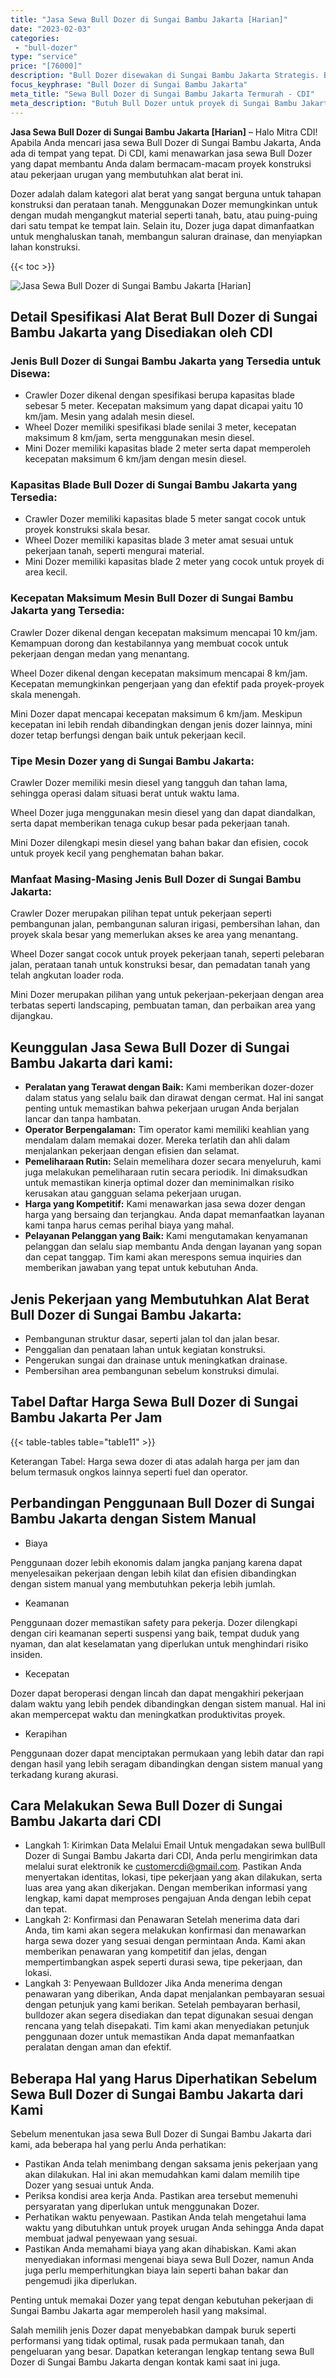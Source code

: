 ```yaml
---
title: "Jasa Sewa Bull Dozer di Sungai Bambu Jakarta [Harian]"
date: "2023-02-03"
categories:
 - "bull-dozer"
type: "service"
price: "[76000]"
description: "Bull Dozer disewakan di Sungai Bambu Jakarta Strategis. Bull Dozer profesional untuk kebutuhan proyek konstruksi dengan performa superior. Hubungi kami untuk informasi lebih detail."
focus_keyphrase: "Bull Dozer di Sungai Bambu Jakarta"
meta_title: "Sewa Bull Dozer di Sungai Bambu Jakarta Termurah - CDI"
meta_description: "Butuh Bull Dozer untuk proyek di Sungai Bambu Jakarta? Layanan profesional kami siap melayani dengan harga kompetitif. Klik untuk info lebih lanjut."
---
```


**Jasa Sewa Bull Dozer di Sungai Bambu Jakarta [Harian]** – Halo Mitra CDI! Apabila Anda mencari jasa sewa Bull Dozer di Sungai Bambu Jakarta, Anda ada di tempat yang tepat. Di CDI, kami menawarkan jasa sewa Bull Dozer yang dapat membantu Anda dalam bermacam-macam proyek konstruksi atau pekerjaan urugan yang membutuhkan alat berat ini.

Dozer adalah dalam kategori alat berat yang sangat berguna untuk tahapan konstruksi dan perataan tanah. Menggunakan Dozer memungkinkan untuk dengan mudah mengangkut material seperti tanah, batu, atau puing-puing dari satu tempat ke tempat lain. Selain itu, Dozer juga dapat dimanfaatkan untuk menghaluskan tanah, membangun saluran drainase, dan menyiapkan lahan konstruksi.

{{< toc >}}

![Jasa Sewa Bull Dozer di Sungai Bambu Jakarta [Harian]](/images/bull-dozer/bull-dozer-19.jpg)

## Detail Spesifikasi Alat Berat Bull Dozer di Sungai Bambu Jakarta yang Disediakan oleh CDI

### Jenis Bull Dozer di Sungai Bambu Jakarta yang Tersedia untuk Disewa:

*   Crawler Dozer dikenal dengan spesifikasi berupa kapasitas blade sebesar 5 meter. Kecepatan maksimum yang dapat dicapai yaitu 10 km/jam. Mesin yang adalah mesin diesel.
*   Wheel Dozer memiliki spesifikasi blade senilai 3 meter, kecepatan maksimum 8 km/jam, serta menggunakan mesin diesel.
*   Mini Dozer memiliki kapasitas blade 2 meter serta dapat memperoleh kecepatan maksimum 6 km/jam dengan mesin diesel.

### Kapasitas Blade Bull Dozer di Sungai Bambu Jakarta yang Tersedia:

*   Crawler Dozer memiliki kapasitas blade 5 meter sangat cocok untuk proyek konstruksi skala besar.
*   Wheel Dozer memiliki kapasitas blade 3 meter amat sesuai untuk pekerjaan tanah, seperti mengurai material.
*   Mini Dozer memiliki kapasitas blade 2 meter yang cocok untuk proyek di area kecil.

### Kecepatan Maksimum Mesin Bull Dozer di Sungai Bambu Jakarta yang Tersedia:

Crawler Dozer dikenal dengan kecepatan maksimum mencapai 10 km/jam. Kemampuan dorong dan kestabilannya yang membuat cocok untuk pekerjaan dengan medan yang menantang.

Wheel Dozer dikenal dengan kecepatan maksimum mencapai 8 km/jam. Kecepatan memungkinkan pengerjaan yang dan efektif pada proyek-proyek skala menengah.

Mini Dozer dapat mencapai kecepatan maksimum 6 km/jam. Meskipun kecepatan ini lebih rendah dibandingkan dengan jenis dozer lainnya, mini dozer tetap berfungsi dengan baik untuk pekerjaan kecil.

### Tipe Mesin Dozer yang di Sungai Bambu Jakarta:

Crawler Dozer memiliki mesin diesel yang tangguh dan tahan lama, sehingga operasi dalam situasi berat untuk waktu lama.

Wheel Dozer juga menggunakan mesin diesel yang dan dapat diandalkan, serta dapat memberikan tenaga cukup besar pada pekerjaan tanah.

Mini Dozer dilengkapi mesin diesel yang bahan bakar dan efisien, cocok untuk proyek kecil yang penghematan bahan bakar.

### Manfaat Masing-Masing Jenis Bull Dozer di Sungai Bambu Jakarta:

Crawler Dozer merupakan pilihan tepat untuk pekerjaan seperti pembangunan jalan, pembangunan saluran irigasi, pembersihan lahan, dan proyek skala besar yang memerlukan akses ke area yang menantang.

Wheel Dozer sangat cocok untuk proyek pekerjaan tanah, seperti pelebaran jalan, perataan tanah untuk konstruksi besar, dan pemadatan tanah yang telah angkutan loader roda.

Mini Dozer merupakan pilihan yang untuk pekerjaan-pekerjaan dengan area terbatas seperti landscaping, pembuatan taman, dan perbaikan area yang dijangkau.

## Keunggulan Jasa Sewa Bull Dozer di Sungai Bambu Jakarta dari kami:

*   **Peralatan yang Terawat dengan Baik:** Kami memberikan dozer-dozer dalam status yang selalu baik dan dirawat dengan cermat. Hal ini sangat penting untuk memastikan bahwa pekerjaan urugan Anda berjalan lancar dan tanpa hambatan.
*   **Operator Berpengalaman:** Tim operator kami memiliki keahlian yang mendalam dalam memakai dozer. Mereka terlatih dan ahli dalam menjalankan pekerjaan dengan efisien dan selamat.
*   **Pemeliharaan Rutin:** Selain memelihara dozer secara menyeluruh, kami juga melakukan pemeliharaan rutin secara periodik. Ini dimaksudkan untuk memastikan kinerja optimal dozer dan meminimalkan risiko kerusakan atau gangguan selama pekerjaan urugan.
*   **Harga yang Kompetitif:** Kami menawarkan jasa sewa dozer dengan harga yang bersaing dan terjangkau. Anda dapat memanfaatkan layanan kami tanpa harus cemas perihal biaya yang mahal.
*   **Pelayanan Pelanggan yang Baik:** Kami mengutamakan kenyamanan pelanggan dan selalu siap membantu Anda dengan layanan yang sopan dan cepat tanggap. Tim kami akan merespons semua inquiries dan memberikan jawaban yang tepat untuk kebutuhan Anda.

## Jenis Pekerjaan yang Membutuhkan Alat Berat Bull Dozer di Sungai Bambu Jakarta:

*   Pembangunan struktur dasar, seperti jalan tol dan jalan besar.
*   Penggalian dan penataan lahan untuk kegiatan konstruksi.
*   Pengerukan sungai dan drainase untuk meningkatkan drainase.
*   Pembersihan area pembangunan sebelum konstruksi dimulai.

## Tabel Daftar Harga Sewa Bull Dozer di Sungai Bambu Jakarta Per Jam

{{< table-tables table="table11" >}}

Keterangan Tabel: Harga sewa dozer di atas adalah harga per jam dan belum termasuk ongkos lainnya seperti fuel dan operator.

## Perbandingan Penggunaan Bull Dozer di Sungai Bambu Jakarta dengan Sistem Manual

*   Biaya

Penggunaan dozer lebih ekonomis dalam jangka panjang karena dapat menyelesaikan pekerjaan dengan lebih kilat dan efisien dibandingkan dengan sistem manual yang membutuhkan pekerja lebih jumlah.
*   Keamanan

Penggunaan dozer memastikan safety para pekerja. Dozer dilengkapi dengan ciri keamanan seperti suspensi yang baik, tempat duduk yang nyaman, dan alat keselamatan yang diperlukan untuk menghindari risiko insiden.
*   Kecepatan

Dozer dapat beroperasi dengan lincah dan dapat mengakhiri pekerjaan dalam waktu yang lebih pendek dibandingkan dengan sistem manual. Hal ini akan mempercepat waktu dan meningkatkan produktivitas proyek.
*   Kerapihan

Penggunaan dozer dapat menciptakan permukaan yang lebih datar dan rapi dengan hasil yang lebih seragam dibandingkan dengan sistem manual yang terkadang kurang akurasi.

## Cara Melakukan Sewa Bull Dozer di Sungai Bambu Jakarta dari CDI

*   Langkah 1: Kirimkan Data Melalui Email
Untuk mengadakan sewa bullBull Dozer di Sungai Bambu Jakarta dari CDI, Anda perlu mengirimkan data melalui surat elektronik ke customercdi@gmail.com. Pastikan Anda menyertakan identitas, lokasi, tipe pekerjaan yang akan dilakukan, serta luas area yang akan dikerjakan. Dengan memberikan informasi yang lengkap, kami dapat memproses pengajuan Anda dengan lebih cepat dan tepat.
*   Langkah 2: Konfirmasi dan Penawaran
Setelah menerima data dari Anda, tim kami akan segera melakukan konfirmasi dan menawarkan harga sewa dozer yang sesuai dengan permintaan Anda. Kami akan memberikan penawaran yang kompetitif dan jelas, dengan mempertimbangkan aspek seperti durasi sewa, tipe pekerjaan, dan lokasi.
*   Langkah 3: Penyewaan Bulldozer
Jika Anda menerima dengan penawaran yang diberikan, Anda dapat menjalankan pembayaran sesuai dengan petunjuk yang kami berikan. Setelah pembayaran berhasil, bulldozer akan segera disediakan dan tepat digunakan sesuai dengan rencana yang telah disepakati. Tim kami akan menyediakan petunjuk penggunaan dozer untuk memastikan Anda dapat memanfaatkan peralatan dengan aman dan efektif.

## Beberapa Hal yang Harus Diperhatikan Sebelum Sewa Bull Dozer di Sungai Bambu Jakarta dari Kami

Sebelum menentukan jasa sewa Bull Dozer di Sungai Bambu Jakarta dari kami, ada beberapa hal yang perlu Anda perhatikan:

*   Pastikan Anda telah menimbang dengan saksama jenis pekerjaan yang akan dilakukan. Hal ini akan memudahkan kami dalam memilih tipe Dozer yang sesuai untuk Anda.
*   Periksa kondisi area kerja Anda. Pastikan area tersebut memenuhi persyaratan yang diperlukan untuk menggunakan Dozer.
*   Perhatikan waktu penyewaan. Pastikan Anda telah mengetahui lama waktu yang dibutuhkan untuk proyek urugan Anda sehingga Anda dapat membuat jadwal penyewaan yang sesuai.
*   Pastikan Anda memahami biaya yang akan dihabiskan. Kami akan menyediakan informasi mengenai biaya sewa Bull Dozer, namun Anda juga perlu memperhitungkan biaya lain seperti bahan bakar dan pengemudi jika diperlukan.

Penting untuk memakai Dozer yang tepat dengan kebutuhan pekerjaan di Sungai Bambu Jakarta agar memperoleh hasil yang maksimal.

Salah memilih jenis Dozer dapat menyebabkan dampak buruk seperti performansi yang tidak optimal, rusak pada permukaan tanah, dan pengeluaran yang besar. Dapatkan keterangan lengkap tentang sewa Bull Dozer di Sungai Bambu Jakarta dengan kontak kami saat ini juga.